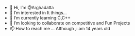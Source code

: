 - 👋 Hi, I’m @Arghadatta
- 👀 I’m interested in It things...
- 🌱 I’m currently learning C,C++
- 💞️ I’m looking to collaborate on competitive and Fun Projects
- 📫 How to reach me ...
Although ,i am 14 years old


<!---
Arghadatta/Arghadatta is a ✨ special ✨ repository because its `README.md` (this file) appears on your GitHub profile.
You can click the Preview link to take a look at your changes.
--->
